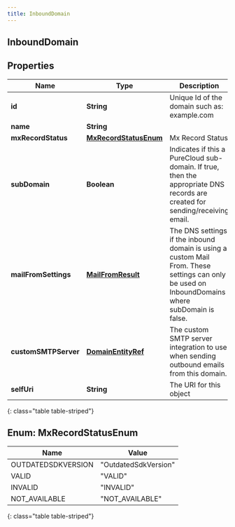 ```yaml
---
title: InboundDomain
---
```


## InboundDomain

## Properties

| Name                 | Type                                                           | Description                                                                                                                                     | Notes      |
| -------------------- | -------------------------------------------------------------- | ----------------------------------------------------------------------------------------------------------------------------------------------- | ---------- |
| **id**               | <!----><!---->**String**<!---->                                | Unique Id of the domain such as: example.com                                                                                                    | [optional] |
| **name**             | <!----><!---->**String**<!---->                                |                                                                                                                                                 | [optional] |
| **mxRecordStatus**   | [**MxRecordStatusEnum**](#MxRecordStatusEnum)<!---->           | Mx Record Status                                                                                                                                |            |
| **subDomain**        | <!----><!---->**Boolean**<!---->                               | Indicates if this a PureCloud sub-domain. If true, then the appropriate DNS records are created for sending/receiving email.                    | [optional] |
| **mailFromSettings** | <!----><!---->[**MailFromResult**](MailFromResult.md)<!---->   | The DNS settings if the inbound domain is using a custom Mail From. These settings can only be used on InboundDomains where subDomain is false. | [optional] |
| **customSMTPServer** | <!----><!---->[**DomainEntityRef**](DomainEntityRef.md)<!----> | The custom SMTP server integration to use when sending outbound emails from this domain.                                                        | [optional] |
| **selfUri**          | <!----><!---->**String**<!---->                                | The URI for this object                                                                                                                         | [optional] |

{: class="table table-striped"}

<a name="MxRecordStatusEnum"></a>

## Enum: MxRecordStatusEnum

| Name               | Value                          |
| ------------------ | ------------------------------ |
| OUTDATEDSDKVERSION | &quot;OutdatedSdkVersion&quot; |
| VALID              | &quot;VALID&quot;              |
| INVALID            | &quot;INVALID&quot;            |
| NOT_AVAILABLE      | &quot;NOT_AVAILABLE&quot;      |

{: class="table table-striped"}
